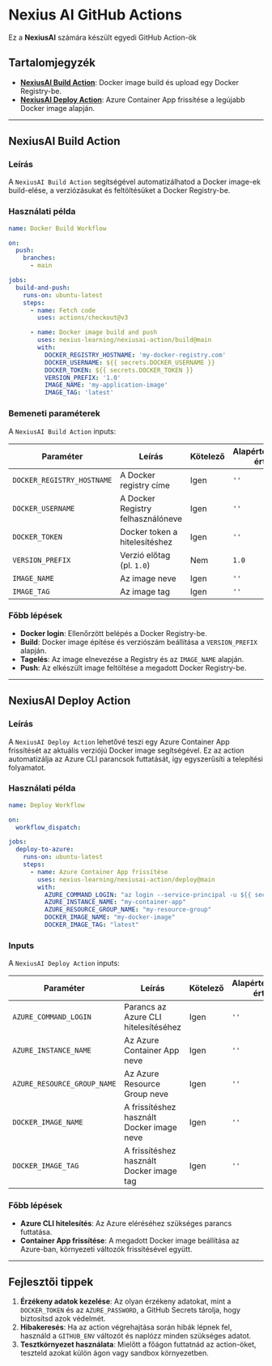 # Nexius AI GitHub Actions

Ez a **NexiusAI** számára készült egyedi GitHub Action-ök

## Tartalomjegyzék
- **[NexiusAI Build Action](#nexiusai-build-action)**: Docker image build és upload egy Docker Registry-be.
- **[NexiusAI Deploy Action](#nexiusai-deploy-action)**: Azure Container App frissítése a legújabb Docker image alapján.

---

## NexiusAI Build Action

### Leírás
A `NexiusAI Build Action` segítségével automatizálhatod a Docker image-ek build-elése, a verziózásukat és feltöltésüket a Docker Registry-be.

### Használati példa

```yaml
name: Docker Build Workflow

on: 
  push:
    branches:
      - main

jobs:
  build-and-push:
    runs-on: ubuntu-latest
    steps:
      - name: Fetch code
        uses: actions/checkout@v3

      - name: Docker image build and push
        uses: nexius-learning/nexiusai-action/build@main
        with:
          DOCKER_REGISTRY_HOSTNAME: 'my-docker-registry.com'
          DOCKER_USERNAME: ${{ secrets.DOCKER_USERNAME }}
          DOCKER_TOKEN: ${{ secrets.DOCKER_TOKEN }}
          VERSION_PREFIX: '1.0'
          IMAGE_NAME: 'my-application-image'
          IMAGE_TAG: 'latest'
```

### Bemeneti paraméterek
A `NexiusAI Build Action` inputs:

| Paraméter                  | Leírás                            | Kötelező | Alapértelmezett érték |
|----------------------------|-----------------------------------|----------|-----------------------|
| `DOCKER_REGISTRY_HOSTNAME` | A Docker registry címe            | Igen     | `''`                 |
| `DOCKER_USERNAME`          | A Docker Registry felhasználóneve | Igen     | `''`                 |
| `DOCKER_TOKEN`             | Docker token a hitelesítéshez     | Igen     | `''`                 |
| `VERSION_PREFIX`           | Verzió előtag (pl. `1.0`)         | Nem      | `1.0`                |
| `IMAGE_NAME`               | Az image neve                     | Igen     | `''`                 |
| `IMAGE_TAG`                | Az image tag                      | Igen     | `''`                 |

### Főbb lépések
- **Docker login**: Ellenőrzött belépés a Docker Registry-be.
- **Build**: Docker image építése és verziószám beállítása a `VERSION_PREFIX` alapján.
- **Tagelés**: Az image elnevezése a Registry és az `IMAGE_NAME` alapján.
- **Push**: Az elkészült image feltöltése a megadott Docker Registry-be.

---

## NexiusAI Deploy Action

### Leírás
A `NexiusAI Deploy Action` lehetővé teszi egy Azure Container App frissítését az aktuális verziójú Docker image segítségével. Ez az action automatizálja az Azure CLI parancsok futtatását, így egyszerűsíti a telepítési folyamatot.

### Használati példa

```yaml
name: Deploy Workflow

on: 
  workflow_dispatch:

jobs:
  deploy-to-azure:
    runs-on: ubuntu-latest
    steps:
      - name: Azure Container App frissítése
        uses: nexius-learning/nexiusai-action/deploy@main
        with:
          AZURE_COMMAND_LOGIN: "az login --service-principal -u ${{ secrets.AZURE_USERNAME }} -p ${{ secrets.AZURE_PASSWORD }} --tenant ${{ secrets.AZURE_TENANT }}"
          AZURE_INSTANCE_NAME: "my-container-app"
          AZURE_RESOURCE_GROUP_NAME: "my-resource-group"
          DOCKER_IMAGE_NAME: "my-docker-image"
          DOCKER_IMAGE_TAG: "latest"
```

### Inputs
A `NexiusAI Deploy Action` inputs:

| Paraméter                   | Leírás                                    | Kötelező | Alapértelmezett érték |
|-----------------------------|-------------------------------------------|----------|-----------------------|
| `AZURE_COMMAND_LOGIN`       | Parancs az Azure CLI hitelesítéséhez      | Igen     | `''`                 |
| `AZURE_INSTANCE_NAME`       | Az Azure Container App neve               | Igen     | `''`                 |
| `AZURE_RESOURCE_GROUP_NAME` | Az Azure Resource Group neve              | Igen     | `''`                 |
| `DOCKER_IMAGE_NAME`         | A frissítéshez használt Docker image neve | Igen | `''`                 |
| `DOCKER_IMAGE_TAG`          | A frissítéshez használt Docker image tag  | Igen | `''`                 |

### Főbb lépések
- **Azure CLI hitelesítés**: Az Azure eléréséhez szükséges parancs futtatása.
- **Container App frissítése**: A megadott Docker image beállítása az Azure-ban, környezeti változók frissítésével együtt.

---

## Fejlesztői tippek
1. **Érzékeny adatok kezelése**: Az olyan érzékeny adatokat, mint a `DOCKER_TOKEN` és az `AZURE_PASSWORD`, a GitHub Secrets tárolja, hogy biztosítsd azok védelmét.
2. **Hibakeresés**: Ha az action végrehajtása során hibák lépnek fel, használd a `GITHUB_ENV` változót és naplózz minden szükséges adatot.
3. **Tesztkörnyezet használata**: Mielőtt a főágon futtatnád az action-öket, teszteld azokat külön ágon vagy sandbox környezetben.
